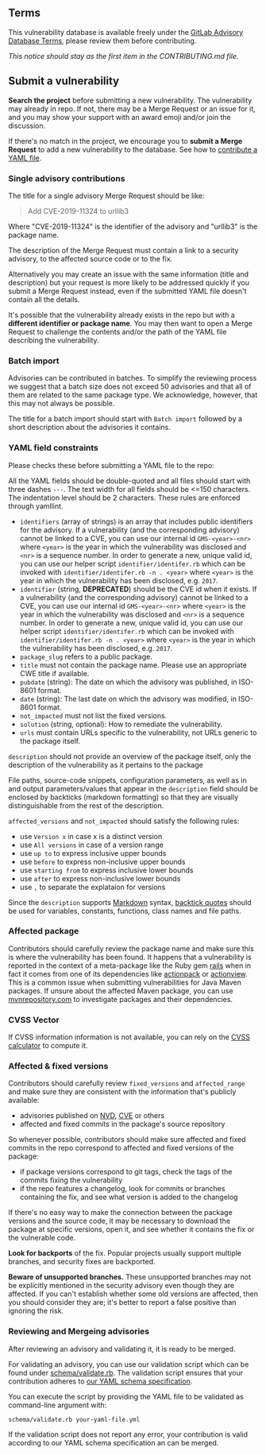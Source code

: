 ## Terms

This vulnerability database is available freely under the [GitLab Advisory Database Terms](./LICENSE.md), please review them before contributing.

_This notice should stay as the first item in the CONTRIBUTING.md file._

## Submit a vulnerability

**Search the project** before submitting a new vulnerability.
The vulnerability may already in repo. If not, there may be a Merge Request or an issue for it,
and you may show your support with an award emoji and/or join the discussion.

If there's no match in the project, we encourage you to **submit a Merge Request**
to add a new vulnerability to the database. See how to [contribute a YAML file](#contribute-a-yaml-file).


### Single advisory contributions

The title for a single advisory Merge Request should be like:

> Add CVE-2019-11324 to urllib3

Where "CVE-2019-11324" is the identifier of the advisory and "urllib3" is the package name.

The description of the Merge Request must contain a link to a security advisory,
to the affected source code or to the fix.

Alternatively you may create an issue with the same information (title and description)
but your request is more likely to be addressed quickly if you submit a Merge Request instead,
even if the submitted YAML file doesn't contain all the details.

It's possible that the vulnerability already exists in the repo
but with a **different identifier or package name**.
You may then want to open a Merge Request to challenge the contents and/or the path
of the YAML file describing the vulnerability.

### Batch import

Advisories can be contributed in batches. To simplify the reviewing process
we suggest that a batch size does not exceed 50 advisories and that all of them 
are related to the same package type. We acknowledge, however, 
that this may not always be possible. 

The title for a batch import should start with `Batch import` followed by a short
description about the advisories it contains.

### YAML field constraints

Please checks these before submitting a YAML file to the repo:

All the YAML fields should be double-quoted and all files should start with three dashes `---`.
The text width for all fields should be <=150 characters. 
The indentation level should be 2 characters. These rules are enforced through
yamllint.

* `identifiers` (array of strings) is an array that includes public identifiers
  for the advisory.  If a vulnerability (and the corresponding advisory) cannot
  be linked to a CVE, you can use our internal id `GMS-<year>-<nr>` where
  `<year>` is the year in which the vulnerability was disclosed and `<nr>` is a
  sequence number. In order to generate a new, unique valid id, you can use our
  helper script `identifier/identifer.rb` which can be invoked with
  `identifier/identifer.rb -n . <year>` where `<year>` is the year in which the
  vulnerability has been disclosed, e.g. `2017`.
* `identifier` (string, **DEPRECATED**) should be the CVE id when it exists. If
  a vulnerability (and the corresponding advisory) cannot be linked to a CVE,
  you can use our internal id `GMS-<year>-<nr>` where `<year>` is the year in
  which the vulnerability was disclosed and `<nr>` is a sequence number. In
  order to generate a new, unique valid id, you can use our helper script
  `identifier/identifer.rb` which can be invoked with `identifier/identifer.rb
  -n . <year>` where `<year>` is the year in which the vulnerability has been
  disclosed, e.g. `2017`.
* `package_slug` refers to a public package.
* `title` must not contain the package name. Please use an appropriate CWE
  title if available.
* `pubdate` (string): The date on which the advisory was published, in ISO-8601
  format.
* `date` (string): The last date on which the advisory was modified, in
  ISO-8601 format.
* `not_impacted` must not list the fixed versions.
* `solution` (string, optional): How to remediate the vulnerability.
* `urls` must contain URLs specific to the vulnerability, not URLs generic to
  the package itself.

`description` should not provide an overview of the package itself, only the
description of the vulnerability as it pertains to the package

File paths, source-code snippets, configuration parameters, as well as 
in and output parameters/values that 
appear in the `description` field 
should be enclosed by backticks (markdown formatting) so that
they are visually distinguishable from the rest of the description.

`affected_versions` and `not_impacted` should satisfy the following rules:
- use `Version x` in case x is a distinct version
- use `All versions` in case of a version range
- use `up to` to express inclusive upper bounds
- use `before` to express non-inclusive upper bounds
- use `starting from` to express inclusive lower bounds
- use `after` to express non-inclusive lower bounds
- use `,` to separate the explataion for versions

Since the `description` supports [Markdown](https://daringfireball.net/projects/markdown) syntax,
[backtick quotes](https://daringfireball.net/projects/markdown/syntax#precode)
should be used for variables, constants, functions, class names and file paths.

### Affected package

Contributors should carefully review the package name and make sure this is where the vulnerability has been found.
It happens that a vulnerability is reported in the context of a meta-package
like the Ruby gem [rails](https://rubygems.org/gems/rails) when in fact it comes from one of its dependencies like
[actionpack](https://rubygems.org/gems/actionpack) or [actionview](https://rubygems.org/gems/actionview).
This is a common issue when submitting vulnerabilities for Java Maven packages.
If unsure about the affected Maven package,
you can use [mvnrepository.com](https://mvnrepository.com/) to investigate packages and their dependencies.

### CVSS Vector

If CVSS information information is not available, you can rely on the
[CVSS calculator](https://www.first.org/cvss/calculator/3.1) to compute it.

### Affected & fixed versions

Contributors should carefully review `fixed_versions` and `affected_range`
and make sure they are consistent with the information that's publicly available:
- advisories published on [NVD](https://nvd.nist.gov), [CVE](https://cve.mitre.org/) or others
- affected and fixed commits in the package's source repository

So whenever possible, contributors should make sure affected and fixed commits in the repo
correspond to affected and fixed versions of the package:
- if package versions correspond to git tags, check the tags of the commits fixing the vulnerability
- if the repo features a changelog, look for commits or branches containing the fix,
  and see what version is added to the changelog

If there's no easy way to make the connection between the package versions and the source code,
it may be necessary to download the package at specific versions, open it,
and see whether it contains the fix or the vulnerable code.

**Look for backports** of the fix. Popular projects usually support multiple branches, and security fixes are backported.

**Beware of unsupported branches.**
These unsupported branches may not be explicitly mentioned in the security advisory even though they are affected.
If you can't establish whether some old versions are affected, then you should consider they are;
it's better to report a false positive than ignoring the risk.

### Reviewing and Mergeing advisories

After reviewing an advisory and validating it, it is ready to be merged. 

For validating an advisory, you can use our validation script which can be
found under [schema/validate.rb](schema/validate.rb). The validation script
ensures that your contribution adheres to [our YAML schema
specification](schema/schema.json).

You can execute the script by providing the YAML file to be validated as
command-line argument with:

`schema/validate.rb your-yaml-file.yml`

If the validation script does not report any error, your contribution is valid
according to our YAML schema specification an can be merged.

